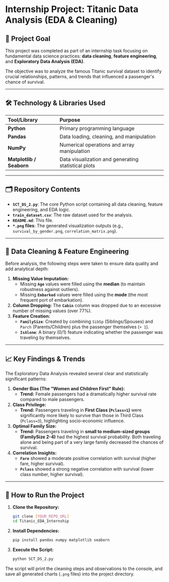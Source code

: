 # Internship Project: Titanic Data Analysis (EDA & Cleaning)

## 🎯 Project Goal

This project was completed as part of an internship task focusing on fundamental data science practices: **data cleaning**, **feature engineering**, and **Exploratory Data Analysis (EDA)**.

The objective was to analyze the famous Titanic survival dataset to identify crucial relationships, patterns, and trends that influenced a passenger's chance of survival.

---

## 🛠️ Technology & Libraries Used

| Tool/Library | Purpose |
| :--- | :--- |
| **Python** | Primary programming language |
| **Pandas** | Data loading, cleaning, and manipulation |
| **NumPy** | Numerical operations and array manipulation |
| **Matplotlib / Seaborn** | Data visualization and generating statistical plots |

---

## 🗂️ Repository Contents

* **`SCT_DS_2.py`**: The core Python script containing all data cleaning, feature engineering, and EDA logic.
* **`train_dataset.csv`**: The raw dataset used for the analysis.
* **`README.md`**: This file.
* **`*.png` files**: The generated visualization outputs (e.g., `survival_by_gender.png`, `correlation_matrix.png`).

---

## 🧹 Data Cleaning & Feature Engineering

Before analysis, the following steps were taken to ensure data quality and add analytical depth:

1.  **Missing Value Imputation:**
    * Missing **`Age`** values were filled using the **median** (to maintain robustness against outliers).
    * Missing **`Embarked`** values were filled using the **mode** (the most frequent port of embarkation).
2.  **Column Dropping:** The **`Cabin`** column was dropped due to an excessive number of missing values (over 77%).
3.  **Feature Creation:**
    * **`FamilySize`**: Created by combining `SibSp` (Siblings/Spouses) and `Parch` (Parents/Children) plus the passenger themselves (`+ 1`).
    * **`IsAlone`**: A binary (0/1) feature indicating whether the passenger was traveling by themselves.

---

## 📈 Key Findings & Trends

The Exploratory Data Analysis revealed several clear and statistically significant patterns:

1.  **Gender Bias (The "Women and Children First" Rule):**
    * **Trend:** Female passengers had a dramatically higher survival rate compared to male passengers.
2.  **Class Privilege:**
    * **Trend:** Passengers traveling in **First Class (`Pclass=1`)** were significantly more likely to survive than those in Third Class (`Pclass=3`), highlighting socio-economic influence.
3.  **Optimal Family Size:**
    * **Trend:** Passengers traveling in **small to medium-sized groups (FamilySize 2-4)** had the highest survival probability. Both traveling alone and being part of a very large family decreased the chances of survival.
4.  **Correlation Insights:**
    * **`Fare`** showed a moderate positive correlation with survival (higher fare, higher survival).
    * **`Pclass`** showed a strong negative correlation with survival (lower class number, higher survival).

---

## 🚀 How to Run the Project

1.  **Clone the Repository:**
    ```bash
    git clone [YOUR_REPO_URL]
    cd Titanic_EDA_Internship
    ```
2.  **Install Dependencies:**
    ```bash
    pip install pandas numpy matplotlib seaborn
    ```
3.  **Execute the Script:**
    ```bash
    python SCT_DS_2.py
    ```

The script will print the cleaning steps and observations to the console, and save all generated charts (`.png` files) into the project directory.
